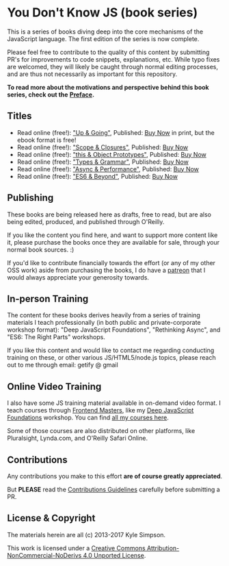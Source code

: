 # You Don't Know JS \(book series\)

This is a series of books diving deep into the core mechanisms of the JavaScript language. The first edition of the series is now complete.

Please feel free to contribute to the quality of this content by submitting PR's for improvements to code snippets, explanations, etc. While typo fixes are welcomed, they will likely be caught through normal editing processes, and are thus not necessarily as important for this repository.

**To read more about the motivations and perspective behind this book series, check out the** [**Preface**](preface.md)**.**

## Titles

* Read online \(free!\): ["Up & Going"](https://github.com/vunguyen9404/You-Dont-Know-JS/tree/f0d591b6502c080b92e18fc470432af8144db610/up/%20&/%20going/README.md#you-dont-know-js-up--going), Published: [Buy Now](http://www.ebooks.com/1993212/you-don-t-know-js-up-going/simpson-kyle/) in print, but the ebook format is free!
* Read online \(free!\): ["Scope & Closures"](https://github.com/vunguyen9404/You-Dont-Know-JS/tree/f0d591b6502c080b92e18fc470432af8144db610/scope/%20&/%20closures/README.md#you-dont-know-js-scope--closures), Published: [Buy Now](http://www.ebooks.com/1647631/you-don-t-know-js-scope-closures/simpson-kyle/)
* Read online \(free!\): ["this & Object Prototypes"](https://github.com/vunguyen9404/You-Dont-Know-JS/tree/f0d591b6502c080b92e18fc470432af8144db610/this/%20&/%20object/%20prototypes/README.md#you-dont-know-js-this--object-prototypes), Published: [Buy Now](http://www.ebooks.com/1734321/you-don-t-know-js-this-object-prototypes/simpson-kyle/)
* Read online \(free!\): ["Types & Grammar"](https://github.com/vunguyen9404/You-Dont-Know-JS/tree/f0d591b6502c080b92e18fc470432af8144db610/types/%20&/%20grammar/README.md#you-dont-know-js-types--grammar), Published: [Buy Now](http://www.ebooks.com/1935541/you-don-t-know-js-types-grammar/simpson-kyle/)
* Read online \(free!\): ["Async & Performance"](https://github.com/vunguyen9404/You-Dont-Know-JS/tree/f0d591b6502c080b92e18fc470432af8144db610/async/%20&/%20performance/README.md#you-dont-know-js-async--performance), Published: [Buy Now](http://www.ebooks.com/1977375/you-don-t-know-js-async-performance/simpson-kyle/)
* Read online \(free!\): ["ES6 & Beyond"](https://github.com/vunguyen9404/You-Dont-Know-JS/tree/f0d591b6502c080b92e18fc470432af8144db610/es6/%20&/%20beyond/README.md#you-dont-know-js-es6--beyond), Published: [Buy Now](http://www.ebooks.com/2481820/you-don-t-know-js-es6-beyond/simpson-kyle/)

## Publishing

These books are being released here as drafts, free to read, but are also being edited, produced, and published through O'Reilly.

If you like the content you find here, and want to support more content like it, please purchase the books once they are available for sale, through your normal book sources. :\)

If you'd like to contribute financially towards the effort \(or any of my other OSS work\) aside from purchasing the books, I do have a [patreon](https://www.patreon.com/getify) that I would always appreciate your generosity towards.

## In-person Training

The content for these books derives heavily from a series of training materials I teach professionally \(in both public and private-corporate workshop format\): "Deep JavaScript Foundations", "Rethinking Async", and "ES6: The Right Parts" workshops.

If you like this content and would like to contact me regarding conducting training on these, or other various JS/HTML5/node.js topics, please reach out to me through email: getify @ gmail

## Online Video Training

I also have some JS training material available in on-demand video format. I teach courses through [Frontend Masters](https://FrontendMasters.com), like my [Deep JavaScript Foundations](https://frontendmasters.com/courses/javascript-foundations/) workshop. You can find [all my courses here](https://frontendmasters.com/kyle-simpson/).

Some of those courses are also distributed on other platforms, like Pluralsight, Lynda.com, and O'Reilly Safari Online.

## Contributions

Any contributions you make to this effort **are of course greatly appreciated**.

But **PLEASE** read the [Contributions Guidelines](contributing.md) carefully before submitting a PR.

## License & Copyright

The materials herein are all \(c\) 2013-2017 Kyle Simpson.

  
This work is licensed under a [Creative Commons Attribution-NonCommercial-NoDerivs 4.0 Unported License](http://creativecommons.org/licenses/by-nc-nd/4.0/).

